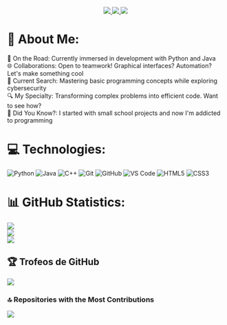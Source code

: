 
<p align="center">
  <!-- Mantengo todos tus badges exactamente como los tienes -->
  <a href="https://www.linkedin.com/in/yarley-perez-2a8b87352">
    <img src="https://img.shields.io/badge/LinkedIn-0077B5?style=for-the-badge&logo=linkedin&logoColor=white">
  </a>
  <a href="https://github.com/devperez08">
    <img src="https://img.shields.io/badge/GitHub-181717?style=for-the-badge&logo=github&logoColor=white">
  </a>
  <a href="https://mail.google.com/mail/?view=cm&fs=1&to=yarleyperez0831@gmail.com&su=Contacto%20desde%20GitHub&body=Hola%20Yarley">
    <img src="https://img.shields.io/badge/Gmail-D14836?style=for-the-badge&logo=gmail&logoColor=white">
  </a>
</p>

# 💫 About Me:
🚀 On the Road: Currently immersed in development with Python and Java<br>
🌐 Collaborations: Open to teamwork! Graphical interfaces? Automation? Let's make something cool<br>
📘 Current Search: Mastering basic programming concepts while exploring cybersecurity<br>
🔍 My Specialty: Transforming complex problems into efficient code. Want to see how?<br>
🌟 Did You Know?: I started with small school projects and now I'm addicted to programming

# 💻 Technologies:
![Python](https://img.shields.io/badge/python-3670A0?style=for-the-badge&logo=python&logoColor=ffdd54) 
![Java](https://img.shields.io/badge/java-%23ED8B00.svg?style=for-the-badge&logo=openjdk&logoColor=white) 
![C++](https://img.shields.io/badge/c++-%2300599C.svg?style=for-the-badge&logo=c%2B%2B&logoColor=white)
![Git](https://img.shields.io/badge/git-%23F05033.svg?style=for-the-badge&logo=git&logoColor=white)
![GitHub](https://img.shields.io/badge/github-%23121011.svg?style=for-the-badge&logo=github&logoColor=white)
![VS Code](https://img.shields.io/badge/VS%20Code-0078d7.svg?style=for-the-badge&logo=visual-studio-code&logoColor=white)
![HTML5](https://img.shields.io/badge/html5-%23E34F26.svg?style=for-the-badge&logo=html5&logoColor=white)
![CSS3](https://img.shields.io/badge/css3-%231572B6.svg?style=for-the-badge&logo=css3&logoColor=white)

# 📊 GitHub Statistics:
![](https://github-readme-stats.vercel.app/api?username=devperez08&theme=dark&hide_border=false&include_all_commits=false&count_private=false)<br/>
![](https://github-readme-streak-stats.herokuapp.com/?user=devperez08&theme=dark&hide_border=false)<br/>
![](https://github-readme-stats.vercel.app/api/top-langs/?username=devperez08&theme=dark&hide_border=false&include_all_commits=false&count_private=false&layout=compact)

## 🏆 Trofeos de GitHub
![](https://github-profile-trophy.vercel.app/?username=devperez08&theme=onedark&no-frame=true&no-bg=false&margin-w=4)

### 🔝 Repositories with the Most Contributions
![](https://github-contributor-stats.vercel.app/api?username=devperez08&limit=5&theme=tokyonight&combine_all_yearly_contributions=true)

